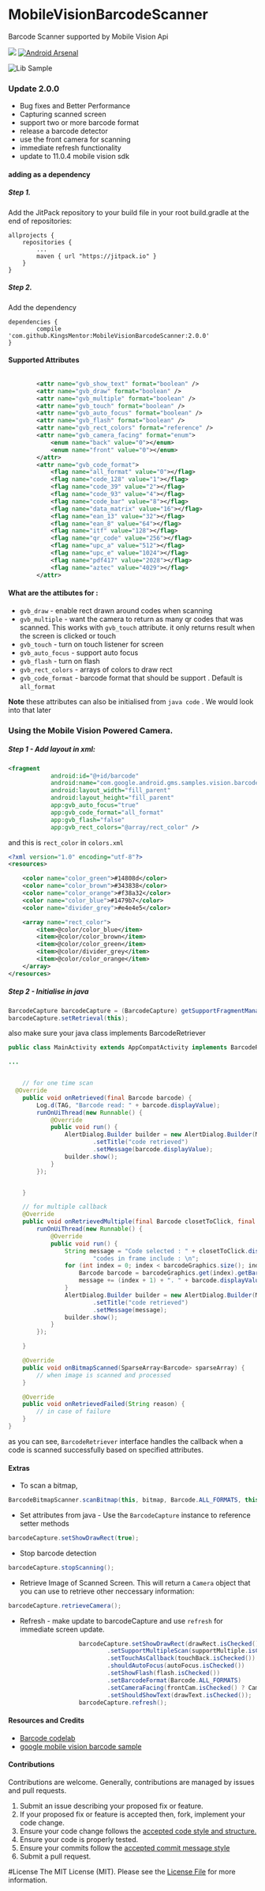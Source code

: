 # MobileVisionBarcodeScanner
Barcode Scanner supported by Mobile Vision Api

[![](https://jitpack.io/v/KingsMentor/MobileVisionBarcodeScanner.svg)](https://jitpack.io/#KingsMentor/MobileVisionBarcodeScanner)
[![Android Arsenal](https://img.shields.io/badge/Android%20Arsenal-MobileVisionBarcodeScanner-brightgreen.svg?style=flat)](http://android-arsenal.com/details/1/4516)


![Lib Sample](https://github.com/KingsMentor/MobileVisionBarcodeScanner/blob/master/lib_example.gif)


### Update 2.0.0

* Bug fixes and Better Performance
* Capturing scanned screen
* support two or more barcode format
* release a barcode detector
* use the front camera for scanning
* immediate refresh functionality
* update to 11.0.4 mobile vision  sdk

#### adding as a dependency

##### Step 1. 
Add the JitPack repository to your build file in your root build.gradle at the end of repositories:

	allprojects {
		repositories {
			...
			maven { url "https://jitpack.io" }
		}
	}
##### Step 2. 
Add the dependency

	dependencies {
	        compile 'com.github.KingsMentor:MobileVisionBarcodeScanner:2.0.0'
	}

#### Supported Attributes

```xml

        <attr name="gvb_show_text" format="boolean" />
        <attr name="gvb_draw" format="boolean" />
        <attr name="gvb_multiple" format="boolean" />
        <attr name="gvb_touch" format="boolean" />
        <attr name="gvb_auto_focus" format="boolean" />
        <attr name="gvb_flash" format="boolean" />
        <attr name="gvb_rect_colors" format="reference" />
        <attr name="gvb_camera_facing" format="enum">
            <enum name="back" value="0"></enum>
            <enum name="front" value="0"></enum>
        </attr>
        <attr name="gvb_code_format">
            <flag name="all_format" value="0"></flag>
            <flag name="code_128" value="1"></flag>
            <flag name="code_39" value="2"></flag>
            <flag name="code_93" value="4"></flag>
            <flag name="code_bar" value="8"></flag>
            <flag name="data_matrix" value="16"></flag>
            <flag name="ean_13" value="32"></flag>
            <flag name="ean_8" value="64"></flag>
            <flag name="itf" value="128"></flag>
            <flag name="qr_code" value="256"></flag>
            <flag name="upc_a" value="512"></flag>
            <flag name="upc_e" value="1024"></flag>
            <flag name="pdf417" value="2028"></flag>
            <flag name="aztec" value="4029"></flag>
        </attr>
 ```
 
 
#### What are the attibutes for :

* `gvb_draw` - enable rect drawn around codes when scanning
* `gvb_multiple` - want the camera to return as many qr codes that was scanned. This works with `gvb_touch` attribute. it only returns result when the screen is clicked or touch
* `gvb_touch` - turn on touch listener for screen
* `gvb_auto_focus` - support auto focus
* `gvb_flash` - turn on flash
* `gvb_rect_colors` - arrays of colors to draw rect 
* `gvb_code_format` - barcode format that should be support . Default is `all_format`


**Note**
these attributes can also be initialised from `java code` . We would look into that later

### Using the Mobile Vision Powered Camera.

##### Step 1 - Add layout in xml:

```xml
<fragment
            android:id="@+id/barcode"
            android:name="com.google.android.gms.samples.vision.barcodereader.BarcodeCapture"
            android:layout_width="fill_parent"
            android:layout_height="fill_parent"
            app:gvb_auto_focus="true"
            app:gvb_code_format="all_format"
            app:gvb_flash="false"
            app:gvb_rect_colors="@array/rect_color" />
```

and this is `rect_color` in `colors.xml`

```xml
<?xml version="1.0" encoding="utf-8"?>
<resources>

    <color name="color_green">#14808d</color>
    <color name="color_brown">#343838</color>
    <color name="color_orange">#f38a32</color>
    <color name="color_blue">#1479b7</color>
    <color name="divider_grey">#e4e4e5</color>

    <array name="rect_color">
        <item>@color/color_blue</item>
        <item>@color/color_brown</item>
        <item>@color/color_green</item>
        <item>@color/divider_grey</item>
        <item>@color/color_orange</item>
    </array>
</resources>

```

##### Step 2 - Initialise in java

```java
BarcodeCapture barcodeCapture = (BarcodeCapture) getSupportFragmentManager().findFragmentById(barcode);
barcodeCapture.setRetrieval(this);
```

also make sure your java class  implements BarcodeRetriever

```java
public class MainActivity extends AppCompatActivity implements BarcodeRetriever {

...


    // for one time scan
  @Override
    public void onRetrieved(final Barcode barcode) {
        Log.d(TAG, "Barcode read: " + barcode.displayValue);
        runOnUiThread(new Runnable() {
            @Override
            public void run() {
                AlertDialog.Builder builder = new AlertDialog.Builder(MainActivity.this)
                        .setTitle("code retrieved")
                        .setMessage(barcode.displayValue);
                builder.show();
            }
        });


    }

    // for multiple callback
    @Override
    public void onRetrievedMultiple(final Barcode closetToClick, final List<BarcodeGraphic> barcodeGraphics) {
        runOnUiThread(new Runnable() {
            @Override
            public void run() {
                String message = "Code selected : " + closetToClick.displayValue + "\n\nother " +
                        "codes in frame include : \n";
                for (int index = 0; index < barcodeGraphics.size(); index++) {
                    Barcode barcode = barcodeGraphics.get(index).getBarcode();
                    message += (index + 1) + ". " + barcode.displayValue + "\n";
                }
                AlertDialog.Builder builder = new AlertDialog.Builder(MainActivity.this)
                        .setTitle("code retrieved")
                        .setMessage(message);
                builder.show();
            }
        });

    }

    @Override
    public void onBitmapScanned(SparseArray<Barcode> sparseArray) {
        // when image is scanned and processed
    }

    @Override
    public void onRetrievedFailed(String reason) {
        // in case of failure
    }
}
```

as you can see, `BarcodeRetriever` interface  handles the callback when a code is scanned successfully based on specified attributes. 

#### Extras 

* To scan a bitmap,

```java
BarcodeBitmapScanner.scanBitmap(this, bitmap, Barcode.ALL_FORMATS, this);
```

* Set attributes from java - Use the `BarcodeCapture` instance to reference  setter methods

```java
barcodeCapture.setShowDrawRect(true);
```
* Stop barcode detection
```java
barcodeCapture.stopScanning();
```
* Retrieve Image of Scanned Screen. This will return a `Camera` object that you can use to retrieve other neccessary information:
```java
barcodeCapture.retrieveCamera();
```

* Refresh - make update to barcodeCapture and use `refresh` for immediate screen update.
```java
                    barcodeCapture.setShowDrawRect(drawRect.isChecked())
                            .setSupportMultipleScan(supportMultiple.isChecked())
                            .setTouchAsCallback(touchBack.isChecked())
                            .shouldAutoFocus(autoFocus.isChecked())
                            .setShowFlash(flash.isChecked())
                            .setBarcodeFormat(Barcode.ALL_FORMATS)
                            .setCameraFacing(frontCam.isChecked() ? CameraSource.CAMERA_FACING_FRONT : CameraSource.CAMERA_FACING_BACK)
                            .setShouldShowText(drawText.isChecked());
                    barcodeCapture.refresh();
```

#### Resources and Credits

* <a href="https://codelabs.developers.google.com/codelabs/bar-codes" target="_blank">Barcode codelab</a>
* <a href="https://github.com/googlesamples/android-vision/tree/master/visionSamples/barcode-reader" target="_blank"> google mobile vision barcode sample</a>


#### Contributions 

Contributions are welcome. Generally, contributions are managed by issues and pull requests.

1. Submit an issue describing your proposed fix or feature.
2. If your proposed fix or feature is accepted then, fork, implement your code change.
3. Ensure your code change follows the <a href="https://source.android.com/source/code-style.html" target="_blank">accepted code style and structure.<a>
4. Ensure your code is properly tested.
5. Ensure your commits follow the <a href="https://udacity.github.io/git-styleguide/" target="_blank">accepted commit message style</a>
5. Submit a pull request.

#License
The MIT License (MIT). Please see the [License File](https://github.com/KingsMentor/MobileVisionBarcodeScanner/blob/master/license) for more information.

